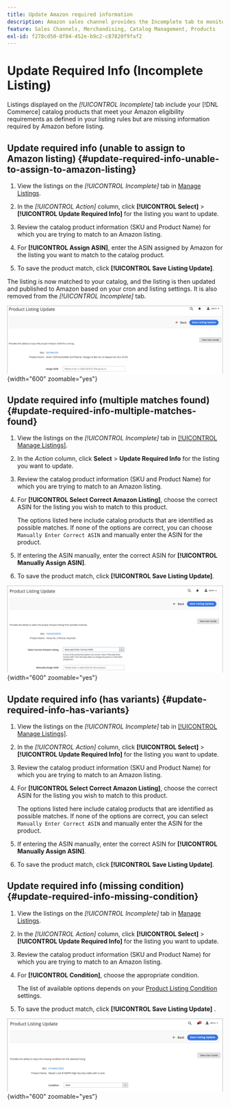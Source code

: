 ```yaml
---
title: Update Amazon required information
description: Amazon sales channel provides the Incomplete tab to monitor Commerce catalog products that are missing information required by Amazon.
feature: Sales Channels, Merchandising, Catalog Management, Products
exl-id: f278cd50-8f04-452e-b9c2-c87820f9faf2
---
```

# Update Required Info (Incomplete Listing)

Listings displayed on the _[!UICONTROL Incomplete]_ tab include your [!DNL Commerce] catalog products that meet your Amazon eligibility requirements as defined in your listing rules but are missing information required by Amazon before listing.

## Update required info (unable to assign to Amazon listing) {#update-required-info-unable-to-assign-to-amazon-listing}

1. View the listings on the _[!UICONTROL Incomplete]_ tab in [Manage Listings](./managing-product-listings.md).

1. In the _[!UICONTROL Action]_ column, click **[!UICONTROL Select]** > **[!UICONTROL Update Required Info]** for the listing you want to update.

1. Review the catalog product information (SKU and Product Name) for which you are trying to match to an Amazon listing.

1. For **[!UICONTROL Assign ASIN]**, enter the ASIN assigned by Amazon for the listing you want to match to the catalog product.

1. To save the product match, click **[!UICONTROL Save Listing Update]**.

The listing is now matched to your catalog, and the listing is then updated and published to Amazon based on your cron and listing settings. It is also removed from the _[!UICONTROL Incomplete]_ tab.

![Manually assign ASIN for no listing match](assets/amazon-listing-update-assign-asin.png){width="600" zoomable="yes"}

## Update required info (multiple matches found) {#update-required-info-multiple-matches-found}

1. View the listings on the _[!UICONTROL Incomplete]_ tab in [[!UICONTROL Manage Listings]](./managing-product-listings.md).

1. In the _Action_ column, click **Select** > **Update Required Info** for the listing you want to update.

1. Review the catalog product information (SKU and Product Name) for which you are trying to match to an Amazon listing.

1. For **[!UICONTROL Select Correct Amazon Listing]**, choose the correct ASIN for the listing you wish to match to this product.

   The options listed here include catalog products that are identified as possible matches. If none of the options are correct, you can choose `Manually Enter Correct ASIN` and manually enter the ASIN for the product.

1. If entering the ASIN manually, enter the correct ASIN for **[!UICONTROL Manually Assign ASIN]**.

1. To save the product match, click **[!UICONTROL Save Listing Update]**.

![Manually select ASIN from multiple possible matches](assets/amazon-listing-update-multiple-matches.png){width="600" zoomable="yes"}

## Update required info (has variants) {#update-required-info-has-variants}

1. View the listings on the _[!UICONTROL Incomplete]_ tab in [[!UICONTROL Manage Listings]](./managing-product-listings.md).

1. In the _[!UICONTROL Action]_ column, click **[!UICONTROL Select]** > **[!UICONTROL Update Required Info]** for the listing you want to update.

1. Review the catalog product information (SKU and Product Name) for which you are trying to match to an Amazon listing.

1. For **[!UICONTROL Select Correct Amazon Listing]**, choose the correct ASIN for the listing you wish to match to this product.

   The options listed here include catalog products that are identified as possible matches. If none of the options are correct, you can select `Manually Enter Correct ASIN` and manually enter the ASIN for the product.

1. If entering the ASIN manually, enter the correct ASIN for **[!UICONTROL Manually Assign ASIN]**.

1. To save the product match, click **[!UICONTROL Save Listing Update]**.

## Update required info (missing condition) {#update-required-info-missing-condition}

1. View the listings on the _[!UICONTROL Incomplete]_ tab in [Manage Listings](./managing-product-listings.md).

1. In the _[!UICONTROL Action]_ column, click **[!UICONTROL Select]** > **[!UICONTROL Update Required Info]** for the listing you want to update.

1. Review the catalog product information (SKU and Product Name) for which you are trying to match to an Amazon listing.

1. For **[!UICONTROL Condition]**, choose the appropriate condition.

   The list of available options depends on your [Product Listing Condition](./product-listing-condition.md) settings.

1. To save the product match, click **[!UICONTROL Save Listing Update]** .

![Manually update missing condition](assets/amazon-update-listing-missing-condition.png){width="600" zoomable="yes"}

